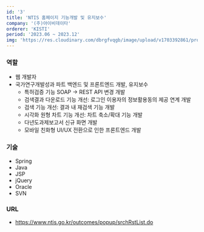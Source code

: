 ```yaml
---
id: '3'
title: 'NTIS 홈페이지 기능개발 및 유지보수'
company: '(주)아이비데이타'
orderer: 'KISTI'
period: '2023.06 ~ 2023.12'
img: 'https://res.cloudinary.com/dbrgfvqgb/image/upload/v1703392861/project_3-min_y8rbwb_crop_pvspv1.png'
---
```


### 역할

- 웹 개발자
- 국가연구개발성과 파트 백엔드 및 프론트엔드 개발, 유지보수
  - 특허검증 기능 SOAP → REST API 변경 개발
  - 검색결과 다운로드 기능 개선: 로그인 이용자의 정보활용동의 제공 연계 개발
  - 검색 기능 개선: 결과 내 재검색 기능 개발
  - 시각화 원형 차트 기능 개선: 차트 축소/확대 기능 개발
  - 다년도과제보고서 신규 화면 개발
  - 모바일 친화형 UI/UX 전환으로 인한 프론트엔드 개발

### 기술

- Spring
- Java
- JSP
- jQuery
- Oracle
- SVN

### URL

- https://www.ntis.go.kr/outcomes/popup/srchRstList.do
